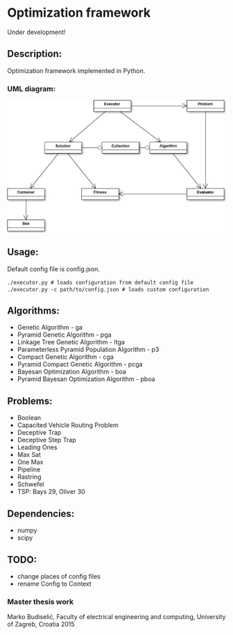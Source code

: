 # Optimization framework

Under development!

## Description:

Optimization framework implemented in Python.

### UML diagram:
![optframe logo](/docs/optframe.png)

## Usage:

Default config file is config.json.

```
./executor.py # loads configuration from default config file
./executor.py -c path/to/config.json # loads custom configuration
```

## Algorithms: 

* Genetic Algorithm - ga
* Pyramid Genetic Algorithm - pga
* Linkage Tree Genetic Algorithm - ltga
* Parameterless Pyramid Population Algorithm - p3
* Compact Genetic Algorithm - cga
* Pyramid Compact Genetic Algorithm - pcga
* Bayesan Optimization Algorithm - boa
* Pyramid Bayesan Optimization Algorithm - pboa

## Problems:

* Boolean
* Capacited Vehicle Routing Problem
* Deceptive Trap
* Deceptive Step Trap
* Leading Ones
* Max Sat
* One Max
* Pipeline
* Rastring
* Schwefel
* TSP: Bays 29, Oliver 30

## Dependencies:

* numpy
* scipy

## TODO:

* change places of config files
* rename Config to Context

### Master thesis work

Marko Budiselić, Faculty of electrical engineering and computing, University of Zagreb, Croatia 2015
